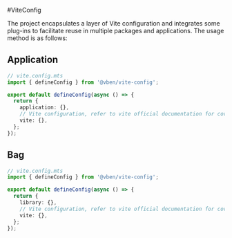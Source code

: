 #ViteConfig

The project encapsulates a layer of Vite configuration and integrates some plug-ins to facilitate reuse in multiple packages and applications. The usage method is as follows:

## Application

```ts
// vite.config.mts
import { defineConfig } from '@vben/vite-config';

export default defineConfig(async () => {
  return {
    application: {},
    // Vite configuration, refer to vite official documentation for coverage
    vite: {},
  };
});
```

## Bag

```ts
// vite.config.mts
import { defineConfig } from '@vben/vite-config';

export default defineConfig(async () => {
  return {
    library: {},
    // Vite configuration, refer to vite official documentation for coverage
    vite: {},
  };
});
```